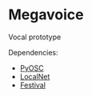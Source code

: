 Megavoice
=========

Vocal prototype

Dependencies:
- [PyOSC](https://trac.v2.nl/wiki/pyOSC)
- [LocalNet](https://github.com/astrovandalistas/LocalNet)
- [Festival](http://www.cstr.ed.ac.uk/projects/festival)
